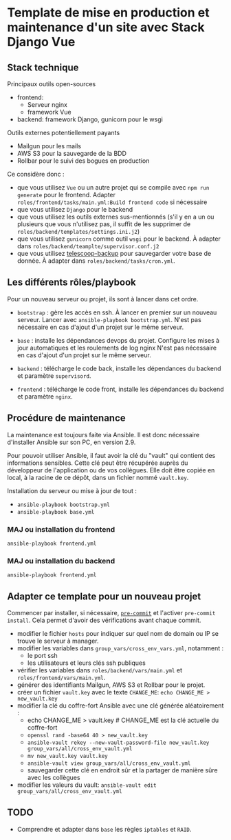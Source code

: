 # Template de mise en production et maintenance d'un site avec Stack Django Vue

## Stack technique

Principaux outils open-sources

- frontend:
  - Serveur nginx
  - framework Vue
- backend: framework Django, gunicorn pour le wsgi

Outils externes potentiellement payants

- Mailgun pour les mails
- AWS S3 pour la sauvegarde de la BDD
- Rollbar pour le suivi des bogues en production

Ce considère donc :

- que vous utilisez `Vue` ou un autre projet qui se compile avec
  `npm run generate` pour le frontend. Adapter
  `roles/frontend/tasks/main.yml:Build frontend code` si nécessaire
- que vous utilisez `Django` pour le backend
- que vous utilisez les outils externes sus-mentionnés (s'il y en a
  un ou plusieurs que vous n'utilisez pas, il suffit de les supprimer de
  `roles/backend/templates/settings.ini.j2`)
- que vous utilisez `gunicorn` comme outil `wsgi` pour le backend. À adapter
  dans `roles/backend/teamplte/supervisor.conf.j2`
- que vous utilisez
  [telescoop-backup](https://gitlab.com/telescoop-public/django-apps/telescoop-backup)
  pour sauvegarder votre base de donnée. À adapter dans `roles/backend/tasks/cron.yml`.

## Les différents rôles/playbook

Pour un nouveau serveur ou projet, ils sont à lancer dans cet ordre.

- `bootstrap` : gère les accès en ssh. À lancer en premier sur un nouveau serveur.
  Lancer avec `ansible-playbook bootstrap.yml`.
  N'est pas nécessaire en cas d'ajout d'un projet sur le même serveur.

- `base` : installe les dépendances devops du projet. Configure les mises à jour
  automatiques et les roulements de log nginx
  N'est pas nécessaire en cas d'ajout d'un projet sur le même serveur.

- `backend` : télécharge le code back, installe les dépendances du backend et paramètre
  `supervisord`.

- `frontend` : télécharge le code front, installe les dépendances du backend et paramètre
  `nginx`.

## Procédure de maintenance

La maintenance est toujours faite via Ansible. Il est donc
nécessaire d'installer Ansible sur son PC, en version 2.9.

Pour pouvoir utiliser Ansible, il faut avoir la clé du
"vault" qui contient des informations sensibles.
Cette clé peut être récupérée auprès du développeur de l'application ou
de vos collègues.
Elle doit être copiée en local, à la racine de ce dépôt, dans un fichier
nommé `vault.key`.

Installation du serveur ou mise à jour de tout :

- `ansible-playbook bootstrap.yml`
- `ansible-playbook base.yml`

### MAJ ou installation du frontend

`ansible-playbook frontend.yml`

### MAJ ou installation du backend

`ansible-playbook frontend.yml`

## Adapter ce template pour un nouveau projet

Commencer par installer, si nécessaire, [`pre-commit`](https://pre-commit.com/)
et l'activer `pre-commit install`. Cela permet d'avoir des vérifications avant
chaque commit.

- modifier le fichier `hosts` pour indiquer sur quel nom de domain ou IP se trouve
  le serveur à manager.
- modifier les variables dans `group_vars/cross_env_vars.yml`, notamment :
  - le port ssh
  - les utilisateurs et leurs clés ssh publiques
- vérifier les variables dans `roles/backend/vars/main.yml` et `roles/frontend/vars/main.yml`.
- générer des identifiants Mailgun, AWS S3 et Rollbar pour le projet.
- créer un fichier `vault.key` avec le texte `CHANGE_ME`: `echo CHANGE_ME > new_vault.key`
- modifier la clé du coffre-fort Ansible avec une clé générée aléatoirement :
  - echo CHANGE_ME > vault.key  # CHANGE_ME est la clé actuelle du coffre-fort
  - `openssl rand -base64 40 > new_vault.key`
  - `ansible-vault rekey --new-vault-password-file new_vault.key  group_vars/all/cross_env_vault.yml`
  - `mv new_vault.key vault.key`
  - `ansible-vault view group_vars/all/cross_env_vault.yml`
  - sauvegarder cette clé en endroit sûr et la partager de manière sûre
    avec les collègues
- modifier les valeurs du vault: `ansible-vault edit group_vars/all/cross_env_vault.yml`

## TODO

- Comprendre et adapter dans `base` les règles `iptables` et `RAID`.
